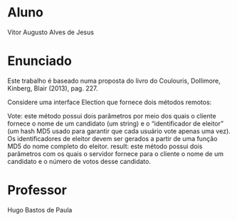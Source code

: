 # Aluno
Vitor Augusto Alves de Jesus

# Enunciado
Este trabalho é baseado numa proposta do livro do Coulouris, Dollimore, Kinberg, Blair (2013), pag. 227.

Considere uma interface Election que fornece dois métodos remotos:

Vote: este método possui dois parâmetros por meio dos quais o cliente fornece o nome de um candidato (um string) e o “identificador de eleitor” (um hash MD5 usado para garantir que cada usuário vote apenas uma vez).
Os identificadores de eleitor devem ser gerados a partir de uma função MD5 do nome completo do eleitor.
result: este método possui dois parâmetros com os quais o servidor fornece para o cliente o nome de um candidato e o número de votos desse candidato.

# Professor
Hugo Bastos de Paula

